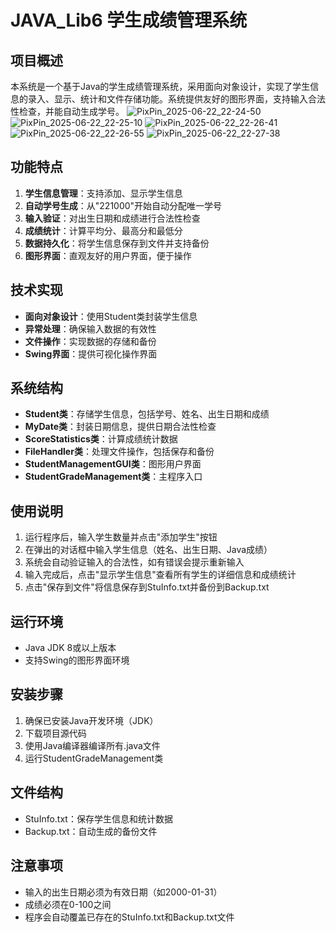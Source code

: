 # JAVA_Lib6   学生成绩管理系统

## 项目概述

本系统是一个基于Java的学生成绩管理系统，采用面向对象设计，实现了学生信息的录入、显示、统计和文件存储功能。系统提供友好的图形界面，支持输入合法性检查，并能自动生成学号。
![PixPin_2025-06-22_22-24-50](https://github.com/user-attachments/assets/f575ac5d-021c-4e2c-b33b-a5fb0c808b81)
![PixPin_2025-06-22_22-25-10](https://github.com/user-attachments/assets/9febbb71-fd5a-4f54-8bc1-ef1a92ad5829)
![PixPin_2025-06-22_22-26-41](https://github.com/user-attachments/assets/c72f44a9-889f-4a75-bd0b-426fb5edcec7)
![PixPin_2025-06-22_22-26-55](https://github.com/user-attachments/assets/abd53d9f-91cd-4e60-b339-78ddaef6f270)
![PixPin_2025-06-22_22-27-38](https://github.com/user-attachments/assets/340ac329-8565-446b-a401-9e2924c9a06b)

## 功能特点

1. **学生信息管理**：支持添加、显示学生信息
2. **自动学号生成**：从"221000"开始自动分配唯一学号
3. **输入验证**：对出生日期和成绩进行合法性检查
4. **成绩统计**：计算平均分、最高分和最低分
5. **数据持久化**：将学生信息保存到文件并支持备份
6. **图形界面**：直观友好的用户界面，便于操作

## 技术实现

- **面向对象设计**：使用Student类封装学生信息
- **异常处理**：确保输入数据的有效性
- **文件操作**：实现数据的存储和备份
- **Swing界面**：提供可视化操作界面

## 系统结构

- **Student类**：存储学生信息，包括学号、姓名、出生日期和成绩
- **MyDate类**：封装日期信息，提供日期合法性检查
- **ScoreStatistics类**：计算成绩统计数据
- **FileHandler类**：处理文件操作，包括保存和备份
- **StudentManagementGUI类**：图形用户界面
- **StudentGradeManagement类**：主程序入口

## 使用说明

1. 运行程序后，输入学生数量并点击"添加学生"按钮
2. 在弹出的对话框中输入学生信息（姓名、出生日期、Java成绩）
3. 系统会自动验证输入的合法性，如有错误会提示重新输入
4. 输入完成后，点击"显示学生信息"查看所有学生的详细信息和成绩统计
5. 点击"保存到文件"将信息保存到StuInfo.txt并备份到Backup.txt

## 运行环境

- Java JDK 8或以上版本
- 支持Swing的图形界面环境

## 安装步骤

1. 确保已安装Java开发环境（JDK）
2. 下载项目源代码
3. 使用Java编译器编译所有.java文件
4. 运行StudentGradeManagement类

## 文件结构

- StuInfo.txt：保存学生信息和统计数据
- Backup.txt：自动生成的备份文件

## 注意事项

- 输入的出生日期必须为有效日期（如2000-01-31）
- 成绩必须在0-100之间
- 程序会自动覆盖已存在的StuInfo.txt和Backup.txt文件
